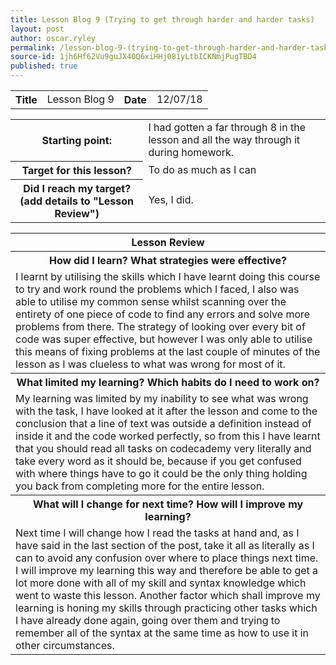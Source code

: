 ```yaml
---
title: Lesson Blog 9 (Trying to get through harder and harder tasks)
layout: post
author: oscar.ryley
permalink: /lesson-blog-9-(trying-to-get-through-harder-and-harder-tasks)/
source-id: 1jh6Hf62Vu9guJX40Q6xiHHj081yLtbICKNmjPugTBD4
published: true
---
```

<table>
  <tr>
    <th>Title</th>
    <td>Lesson Blog 9</td>
    <th>Date</th>
    <td>12/07/18</td>
  </tr>
</table>


<table>
  <tr>
    <th>Starting point:</th>
    <td>I had gotten a far through 8 in the lesson and all the way through it during homework.</td>
  </tr>
  <tr>
    <th>Target for this lesson?</th>
    <td>To do as much as I can</td>
  </tr>
  <tr>
    <th>Did I reach my target? 
(add details to "Lesson Review")</th>
    <td> Yes, I did.</td>
  </tr>
</table>


<table>
  <tr>
    <th>Lesson Review</th>
  </tr>
  <tr>
    <th>How did I learn? What strategies were effective? </th>
  </tr>
  <tr>
    <td>I learnt by utilising the skills which I have learnt doing this course to try and work round the problems which I faced, I also was able to utilise my common sense whilst scanning over the entirety of one piece of code to find any errors and solve more problems from there. The strategy of looking over every bit of code was super effective, but however I was only able to utilise this means of fixing problems at the last couple of minutes of the lesson as I was clueless to what was wrong for most of it.</td>
  </tr>
  <tr>
    <th>What limited my learning? Which habits do I need to work on? </th>
  </tr>
  <tr>
    <td>My learning was limited by my inability to see what was wrong with the task, I have looked at it after the lesson and come to the conclusion that a line of text was outside a definition instead of inside it and the code worked perfectly, so from this I have learnt that you should read all tasks on codecademy very literally and take every word as it should be, because if you get confused with where things have to go it could be the only thing holding you back from completing more for the entire lesson.</td>
  </tr>
  <tr>
    <th>What will I change for next time? How will I improve my learning?</th>
  </tr>
  <tr>
    <td>Next time I will change how I read the tasks at hand and, as I have said in the last section of the post, take it all as literally as I can to avoid any confusion over where to place things next time. I will improve my learning this way and therefore be able to get a lot more done with all of my skill and syntax knowledge which went to waste this lesson. Another factor which shall improve my learning is honing my skills through practicing other tasks which I have already done again, going over them and trying to remember all of the syntax at the same time as how to use it in other circumstances. 
</td>
  </tr>
</table>


